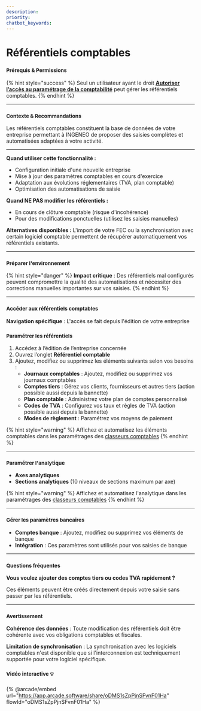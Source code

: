 ```yaml
---
description: 
priority: 
chatbot_keywords: 
---
```


# Référentiels comptables

### <sup>**Prérequis & Permissions**</sup>

{% hint style="success" %}
Seul un utilisateur ayant le droit [**Autoriser l’accès au paramétrage de la comptabilité**](../administration/detail-des-droits.md) peut gérer les référentiels comptables.
{% endhint %}

***

### <sup>**Contexte & Recommandations**</sup>

Les référentiels comptables constituent la base de données de votre entreprise permettant à INGENEO de proposer des saisies complètes et automatisées adaptées à votre activité.

***

**Quand utiliser cette fonctionnalité :**

* Configuration initiale d'une nouvelle entreprise
* Mise à jour des paramètres comptables en cours d'exercice
* Adaptation aux évolutions réglementaires (TVA, plan comptable)
* Optimisation des automatisations de saisie

**Quand NE PAS modifier les référentiels :**

* En cours de clôture comptable (risque d'incohérence)
* Pour des modifications ponctuelles (utilisez les saisies manuelles)

**Alternatives disponibles :** L'import de votre FEC ou la synchronisation avec certain logiciel comptable permettent de récupérer automatiquement vos référentiels existants.

***

### <sup>**Préparer l'environnement**</sup>

{% hint style="danger" %}
**Impact critique** : Des référentiels mal configurés peuvent compromettre la qualité des automatisations et nécessiter des corrections manuelles importantes sur vos saisies.
{% endhint %}

***

### <sup>**Accéder aux référentiels comptables**</sup>

**Navigation spécifique** : L'accès se fait depuis l'édition de votre entreprise

### <sup>**Paramétrer les référentiels**</sup>

1. Accédez à l’édition de l’entreprise concernée
2. Ouvrez l’onglet **Référentiel comptable**
3. Ajoutez, modifiez ou supprimez les éléments suivants selon vos besoins :
   * **Journaux comptables** : Ajoutez, modifiez ou supprimez vos journaux comptables
   * **Comptes tiers** : Gérez vos clients, fournisseurs et autres tiers (action possible aussi depuis la bannette)
   * **Plan comptable** : Administrez votre plan de comptes personnalisé
   * **Codes de TVA** : Configurez vos taux et règles de TVA (action possible aussi depuis la bannette)
   * **Modes de règlement** : Paramétrez vos moyens de paiement

{% hint style="warning" %}
Affichez et automatisez les éléments comptables dans les paramétrages des [classeurs comptables](classeurs-comptables.md)
{% endhint %}

***

### <sup>**Paramétrer l'analytique**</sup>

* **Axes analytiques**
* **Sections analytiques** (10 niveaux de sections maximum par axe)

{% hint style="warning" %}
Affichez et automatisez l'analytique dans les paramétrages des [classeurs comptables](classeurs-comptables.md)
{% endhint %}

***

### <sup>**Gérer les paramètres bancaires**</sup>

* **Comptes banque** : Ajoutez, modifiez ou supprimez vos éléments de banque
* **Intégration** : Ces paramètres sont utilisés pour vos saisies de banque

***

### <sup>**Questions fréquentes**</sup>

**Vous voulez ajouter des comptes tiers ou codes TVA rapidement ?**

Ces éléments peuvent être créés directement depuis votre saisie sans passer par les référentiels.

***

### <sup>**Avertissement**</sup>

**Cohérence des données** : Toute modification des référentiels doit être cohérente avec vos obligations comptables et fiscales.

**Limitation de synchronisation** : La synchronisation avec les logiciels comptables n'est disponible que si l'interconnexion est techniquement supportée pour votre logiciel spécifique.

### <sup>**Vidéo interactive**</sup> <sup></sup><sup>💡</sup>

{% @arcade/embed url="https://app.arcade.software/share/oDMS1sZpPjnSFvnF01Ha" flowId="oDMS1sZpPjnSFvnF01Ha" %}
